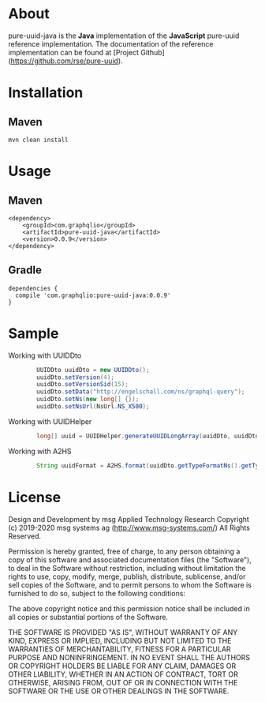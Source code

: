 # About
pure-uuid-java is the **Java** implementation of the **JavaScript** pure-uuid reference implementation. 
The documentation of the reference implementation can be found at [Project Github] (https://github.com/rse/pure-uuid). 


# Installation
## Maven 
   
```
mvn clean install
```

# Usage 

## Maven 
```
<dependency>
	<groupId>com.graphqlio</groupId>
	<artifactId>pure-uuid-java</artifactId>
	<version>0.0.9</version>
</dependency>

```

## Gradle 

```
dependencies {
  compile 'com.graphqlio:pure-uuid-java:0.0.9'
}
```


# Sample 

Working with UUIDDto

``` java
		UUIDDto uuidDto = new UUIDDto();
		uuidDto.setVersion(4);
		uuidDto.setVersionSid(15);
		uuidDto.setData("http://engelschall.com/ns/graphql-query");
		uuidDto.setNs(new long[] {});
		uuidDto.setNsUrl(NsUrl.NS_X500);
```

Working with UUIDHelper

``` java
		long[] uuid = UUIDHelper.generateUUIDLongArray(uuidDto, uuidDto.getVersion());
```

Working with A2HS

``` java
		String uuidFormat = A2HS.format(uuidDto.getTypeFormatNs().getTypeFormat(), uuid);
```


# License 
Design and Development by msg Applied Technology Research
Copyright (c) 2019-2020 msg systems ag (http://www.msg-systems.com/)
All Rights Reserved.
 
Permission is hereby granted, free of charge, to any person obtaining
a copy of this software and associated documentation files (the
"Software"), to deal in the Software without restriction, including
without limitation the rights to use, copy, modify, merge, publish,
distribute, sublicense, and/or sell copies of the Software, and to
permit persons to whom the Software is furnished to do so, subject to
the following conditions:
 
The above copyright notice and this permission notice shall be included
in all copies or substantial portions of the Software.
 
THE SOFTWARE IS PROVIDED "AS IS", WITHOUT WARRANTY OF ANY KIND,
EXPRESS OR IMPLIED, INCLUDING BUT NOT LIMITED TO THE WARRANTIES OF
MERCHANTABILITY, FITNESS FOR A PARTICULAR PURPOSE AND NONINFRINGEMENT.
IN NO EVENT SHALL THE AUTHORS OR COPYRIGHT HOLDERS BE LIABLE FOR ANY
CLAIM, DAMAGES OR OTHER LIABILITY, WHETHER IN AN ACTION OF CONTRACT,
TORT OR OTHERWISE, ARISING FROM, OUT OF OR IN CONNECTION WITH THE
SOFTWARE OR THE USE OR OTHER DEALINGS IN THE SOFTWARE.
